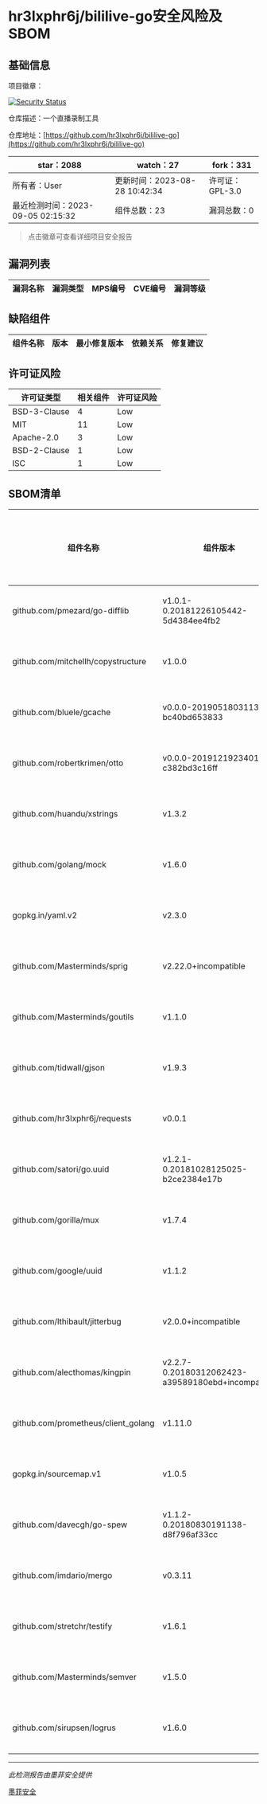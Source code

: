 # hr3lxphr6j/bililive-go安全风险及SBOM

## 基础信息

项目徽章：

[![Security Status](https://www.murphysec.com/platform3/v31/badge/1698761661292871680.svg)](https://www.murphysec.com/console/report/1698399137719697408/1698761661292871680)

仓库描述：一个直播录制工具

仓库地址：[https://github.com/hr3lxphr6j/bililive-go](https://github.com/hr3lxphr6j/bililive-go)

| star：2088 | watch：27 | fork：331 |
| ----------- | -------------- | ------------ |
| 所有者：User | 更新时间：2023-08-28 10:42:34 | 许可证：GPL-3.0 |
| 最近检测时间：2023-09-05 02:15:32 | 组件总数：23 | 漏洞总数：0 |

> 点击徽章可查看详细项目安全报告



## 漏洞列表

| 漏洞名称 | 漏洞类型 | MPS编号 | CVE编号 | 漏洞等级 |
| ------- | ------ | ------- | ------ | ----- |





## 缺陷组件

| 组件名称 | 版本 | 最小修复版本 | 依赖关系 | 修复建议 |
| -------- | ---- | ------------ | -------- | -------- |





## 许可证风险

| 许可证类型 | 相关组件 | 许可证风险 |
| ---------- | -------- | ---------- |
|BSD-3-Clause|4|Low|
|MIT|11|Low|
|Apache-2.0|3|Low|
|BSD-2-Clause|1|Low|
|ISC|1|Low|




## SBOM清单

| 组件名称 | 组件版本 | 是否直接依赖 | 仓库 |
| -------- | -------- | ------------ | ---- |
|github.com/pmezard/go-difflib|v1.0.1-0.20181226105442-5d4384ee4fb2|间接依赖|go|
|github.com/mitchellh/copystructure|v1.0.0|间接依赖|go|
|github.com/bluele/gcache|v0.0.0-20190518031135-bc40bd653833|直接依赖|go|
|github.com/robertkrimen/otto|v0.0.0-20191219234010-c382bd3c16ff|直接依赖|go|
|github.com/huandu/xstrings|v1.3.2|间接依赖|go|
|github.com/golang/mock|v1.6.0|直接依赖|go|
|gopkg.in/yaml.v2|v2.3.0|直接依赖|go|
|github.com/Masterminds/sprig|v2.22.0+incompatible|直接依赖|go|
|github.com/Masterminds/goutils|v1.1.0|间接依赖|go|
|github.com/tidwall/gjson|v1.9.3|直接依赖|go|
|github.com/hr3lxphr6j/requests|v0.0.1|直接依赖|go|
|github.com/satori/go.uuid|v1.2.1-0.20181028125025-b2ce2384e17b|直接依赖|go|
|github.com/gorilla/mux|v1.7.4|直接依赖|go|
|github.com/google/uuid|v1.1.2|间接依赖|go|
|github.com/lthibault/jitterbug|v2.0.0+incompatible|直接依赖|go|
|github.com/alecthomas/kingpin|v2.2.7-0.20180312062423-a39589180ebd+incompatible|直接依赖|go|
|github.com/prometheus/client_golang|v1.11.0|直接依赖|go|
|gopkg.in/sourcemap.v1|v1.0.5|间接依赖|go|
|github.com/davecgh/go-spew|v1.1.2-0.20180830191138-d8f796af33cc|间接依赖|go|
|github.com/imdario/mergo|v0.3.11|间接依赖|go|
|github.com/stretchr/testify|v1.6.1|直接依赖|go|
|github.com/Masterminds/semver|v1.5.0|间接依赖|go|
|github.com/sirupsen/logrus|v1.6.0|直接依赖|go|


------

*此检测报告由墨菲安全提供*

[墨菲安全](www.murphysec.com)